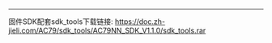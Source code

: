  ------------
 
 固件SDK配套sdk_tools下载链接:
 https://doc.zh-jieli.com/AC79/sdk_tools/AC79NN_SDK_V1.1.0/sdk_tools.rar